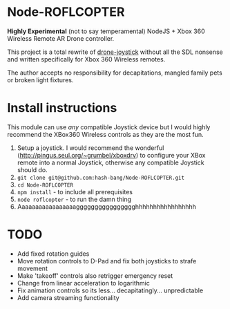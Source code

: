 Node-ROFLCOPTER
===============
**Highly Experimental** (not to say temperamental) NodeJS + Xbox 360 Wireless Remote AR Drone controller.

This project is a total rewrite of [drone-joystick](https://www.npmjs.org/package/drone-joystick) without all the SDL nonsense and written specifically for Xbox 360 Wireless remotes.

The author accepts no responsibility for decapitations, mangled family pets or broken light fixtures.


Install instructions
====================
This module can use *any* compatible Joystick device but I would highly recommend the XBox360 Wireless controls as they are the most fun.

1. Setup a joystick. I would recommend the wonderful (http://pingus.seul.org/~grumbel/xboxdrv) to configure your XBox remote into a normal Joystick, otherwise any compatible Joystick should do.
2. `git clone git@github.com:hash-bang/Node-ROFLCOPTER.git`
3. `cd Node-ROFLCOPTER`
4. `npm install` - to include all prerequisites
5. `node roflcopter` - to run the damn thing
6. Aaaaaaaaaaaaaaaaagggggggggggggggghhhhhhhhhhhhhhhhh



TODO
====
* Add fixed rotation guides
* Move rotation controls to D-Pad and fix both joysticks to strafe movement
* Make 'takeoff' controls also retrigger emergency reset
* Change from linear acceleration to logarithmic 
* Fix animation controls so its less... decapitatingly... unpredictable
* Add camera streaming functionality
